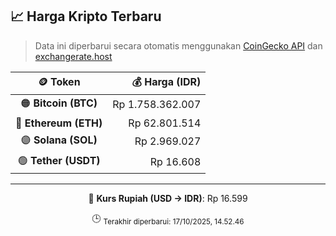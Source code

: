 

<!-- HARGA_KRIPTO -->
## 📈 Harga Kripto Terbaru

> Data ini diperbarui secara otomatis menggunakan [CoinGecko API](https://www.coingecko.com/) dan [exchangerate.host](https://exchangerate.host/)

<div align="center">

| 🪙 Token | 💰 Harga (IDR) |
|:------:|---------------:|
| 🟠 **Bitcoin (BTC)**   | Rp 1.758.362.007 |
| 🔵 **Ethereum (ETH)**  | Rp 62.801.514 |
| 🟣 **Solana (SOL)**    | Rp 2.969.027 |
| 🟢 **Tether (USDT)**   | Rp 16.608 |

---

💱 **Kurs Rupiah (USD → IDR)**: Rp 16.599

🕒 <sub>Terakhir diperbarui: 17/10/2025, 14.52.46</sub>

</div>
<!-- /HARGA_KRIPTO -->